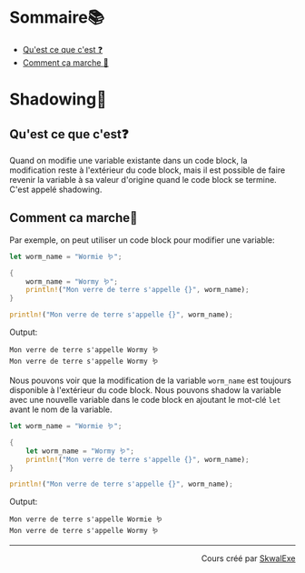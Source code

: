 # Sommaire📚
- [Qu'est ce que c'est ❓](#quest-ce-que-cest)
- [Comment ça marche 🤔](#comment-ca-marche)

# Shadowing👥
## Qu'est ce que c'est❓
Quand on modifie une variable existante dans un code block, la modification reste à l'extérieur du code block, mais il est possible de faire revenir la variable à sa valeur d'origine quand le code block se termine. C'est appelé shadowing.

## Comment ca marche🤔
Par exemple, on peut utiliser un code block pour modifier une variable:
```rust
let worm_name = "Wormie 🪱";

{
    worm_name = "Wormy 🪱";
    println!("Mon verre de terre s'appelle {}", worm_name);
}

println!("Mon verre de terre s'appelle {}", worm_name);
```
Output:
```
Mon verre de terre s'appelle Wormy 🪱
Mon verre de terre s'appelle Wormy 🪱
```

Nous pouvons voir que la modification de la variable `worm_name` est toujours disponible à l'extérieur du code block. Nous pouvons shadow la variable avec une nouvelle variable dans le code block en ajoutant le mot-clé `let` avant le nom de la variable.

```rust
let worm_name = "Wormie 🪱";

{
    let worm_name = "Wormy 🪱";
    println!("Mon verre de terre s'appelle {}", worm_name);
}

println!("Mon verre de terre s'appelle {}", worm_name);
```
Output:
```
Mon verre de terre s'appelle Wormie 🪱
Mon verre de terre s'appelle Wormy 🪱
```

<!--

---

<p align="right"><a href="https://github.com/SkwalExe/apprendre-rust/tree/main/cours/shadowing">Section suivante ⏭️</a></p>
-->

---


<p align="right">Cours créé par <a href="https://github.com/SkwalExe/" target="_blank">SkwalExe</a></p>